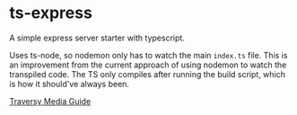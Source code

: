 # ts-express

A simple express server starter with typescript.

Uses ts-node, so nodemon only has to watch the main
`index.ts` file. This is an improvement from the current
approach of using nodemon to watch the transpiled code.
The TS only compiles after running the build script, which
is how it should've always been.

[Traversy Media Guide](https://www.youtube.com/watch?v=zRo2tvQpus8)
